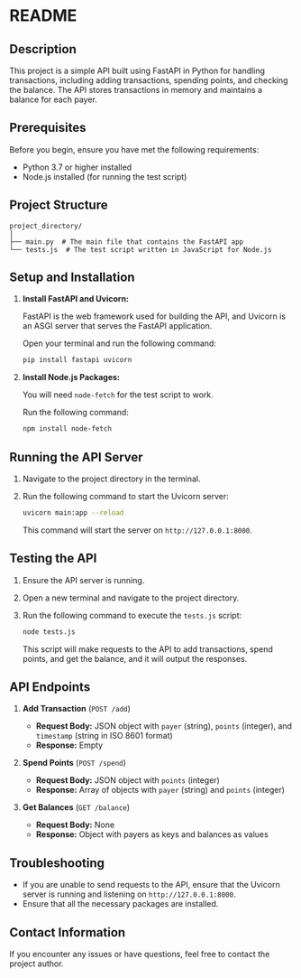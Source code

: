 # README

## Description

This project is a simple API built using FastAPI in Python for handling transactions, including adding transactions, spending points, and checking the balance. The API stores transactions in memory and maintains a balance for each payer.

## Prerequisites

Before you begin, ensure you have met the following requirements:

- Python 3.7 or higher installed
- Node.js installed (for running the test script)

## Project Structure

```
project_directory/
│
├── main.py  # The main file that contains the FastAPI app
└── tests.js  # The test script written in JavaScript for Node.js
```

## Setup and Installation

1. **Install FastAPI and Uvicorn:**

   FastAPI is the web framework used for building the API, and Uvicorn is an ASGI server that serves the FastAPI application.

   Open your terminal and run the following command:

   ```bash
   pip install fastapi uvicorn
   ```

2. **Install Node.js Packages:**

   You will need `node-fetch` for the test script to work.

   Run the following command:

   ```bash
   npm install node-fetch
   ```

## Running the API Server

1. Navigate to the project directory in the terminal.
2. Run the following command to start the Uvicorn server:

   ```bash
   uvicorn main:app --reload
   ```

   This command will start the server on `http://127.0.0.1:8000`.

## Testing the API

1. Ensure the API server is running.
2. Open a new terminal and navigate to the project directory.
3. Run the following command to execute the `tests.js` script:

   ```bash
   node tests.js
   ```

   This script will make requests to the API to add transactions, spend points, and get the balance, and it will output the responses.

## API Endpoints

1. **Add Transaction** (`POST /add`)

   - **Request Body:** JSON object with `payer` (string), `points` (integer), and `timestamp` (string in ISO 8601 format)
   - **Response:** Empty

2. **Spend Points** (`POST /spend`)

   - **Request Body:** JSON object with `points` (integer)
   - **Response:** Array of objects with `payer` (string) and `points` (integer)

3. **Get Balances** (`GET /balance`)

   - **Request Body:** None
   - **Response:** Object with payers as keys and balances as values

## Troubleshooting

- If you are unable to send requests to the API, ensure that the Uvicorn server is running and listening on `http://127.0.0.1:8000`.
- Ensure that all the necessary packages are installed.

## Contact Information

If you encounter any issues or have questions, feel free to contact the project author.
